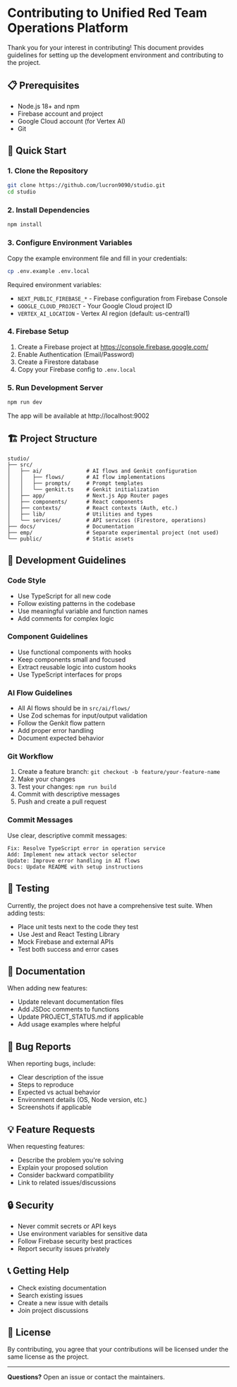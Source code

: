 # Contributing to Unified Red Team Operations Platform

Thank you for your interest in contributing! This document provides guidelines for setting up the development environment and contributing to the project.

## 📋 Prerequisites

- Node.js 18+ and npm
- Firebase account and project
- Google Cloud account (for Vertex AI)
- Git

## 🚀 Quick Start

### 1. Clone the Repository

```bash
git clone https://github.com/lucron9090/studio.git
cd studio
```

### 2. Install Dependencies

```bash
npm install
```

### 3. Configure Environment Variables

Copy the example environment file and fill in your credentials:

```bash
cp .env.example .env.local
```

Required environment variables:
- `NEXT_PUBLIC_FIREBASE_*` - Firebase configuration from Firebase Console
- `GOOGLE_CLOUD_PROJECT` - Your Google Cloud project ID
- `VERTEX_AI_LOCATION` - Vertex AI region (default: us-central1)

### 4. Firebase Setup

1. Create a Firebase project at https://console.firebase.google.com/
2. Enable Authentication (Email/Password)
3. Create a Firestore database
4. Copy your Firebase config to `.env.local`

### 5. Run Development Server

```bash
npm run dev
```

The app will be available at http://localhost:9002

## 🏗️ Project Structure

```
studio/
├── src/
│   ├── ai/              # AI flows and Genkit configuration
│   │   ├── flows/       # AI flow implementations
│   │   ├── prompts/     # Prompt templates
│   │   └── genkit.ts    # Genkit initialization
│   ├── app/             # Next.js App Router pages
│   ├── components/      # React components
│   ├── contexts/        # React contexts (Auth, etc.)
│   ├── lib/             # Utilities and types
│   └── services/        # API services (Firestore, operations)
├── docs/                # Documentation
├── emp/                 # Separate experimental project (not used)
└── public/              # Static assets
```

## 🧪 Development Guidelines

### Code Style

- Use TypeScript for all new code
- Follow existing patterns in the codebase
- Use meaningful variable and function names
- Add comments for complex logic

### Component Guidelines

- Use functional components with hooks
- Keep components small and focused
- Extract reusable logic into custom hooks
- Use TypeScript interfaces for props

### AI Flow Guidelines

- All AI flows should be in `src/ai/flows/`
- Use Zod schemas for input/output validation
- Follow the Genkit flow pattern
- Add proper error handling
- Document expected behavior

### Git Workflow

1. Create a feature branch: `git checkout -b feature/your-feature-name`
2. Make your changes
3. Test your changes: `npm run build`
4. Commit with descriptive messages
5. Push and create a pull request

### Commit Messages

Use clear, descriptive commit messages:

```
Fix: Resolve TypeScript error in operation service
Add: Implement new attack vector selector
Update: Improve error handling in AI flows
Docs: Update README with setup instructions
```

## 🧪 Testing

Currently, the project does not have a comprehensive test suite. When adding tests:

- Place unit tests next to the code they test
- Use Jest and React Testing Library
- Mock Firebase and external APIs
- Test both success and error cases

## 📝 Documentation

When adding new features:

- Update relevant documentation files
- Add JSDoc comments to functions
- Update PROJECT_STATUS.md if applicable
- Add usage examples where helpful

## 🐛 Bug Reports

When reporting bugs, include:

- Clear description of the issue
- Steps to reproduce
- Expected vs actual behavior
- Environment details (OS, Node version, etc.)
- Screenshots if applicable

## 💡 Feature Requests

When requesting features:

- Describe the problem you're solving
- Explain your proposed solution
- Consider backward compatibility
- Link to related issues/discussions

## 🔒 Security

- Never commit secrets or API keys
- Use environment variables for sensitive data
- Follow Firebase security best practices
- Report security issues privately

## 📞 Getting Help

- Check existing documentation
- Search existing issues
- Create a new issue with details
- Join project discussions

## 📄 License

By contributing, you agree that your contributions will be licensed under the same license as the project.

---

**Questions?** Open an issue or contact the maintainers.
